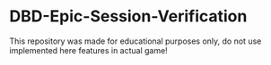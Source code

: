 # DBD-Epic-Session-Verification
This repository was made for educational purposes only, do not use implemented here features in actual game!
